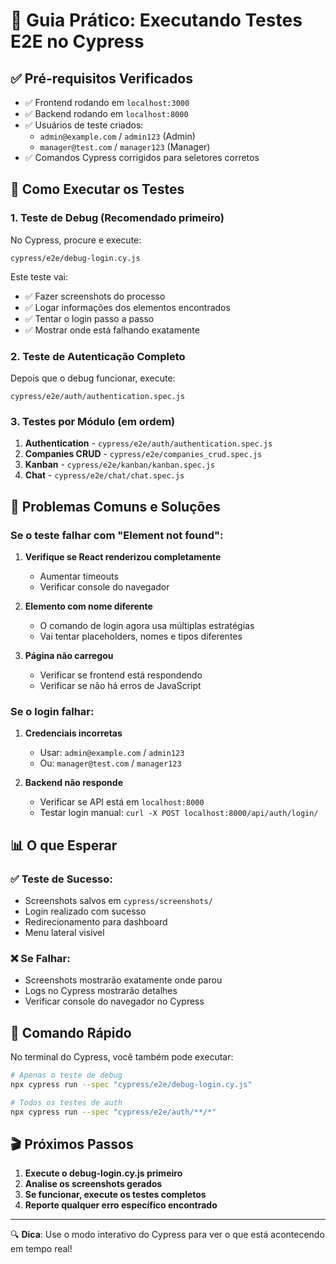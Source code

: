 # 🚀 Guia Prático: Executando Testes E2E no Cypress

## ✅ Pré-requisitos Verificados
- ✅ Frontend rodando em `localhost:3000`
- ✅ Backend rodando em `localhost:8000`
- ✅ Usuários de teste criados:
  - `admin@example.com` / `admin123` (Admin)
  - `manager@test.com` / `manager123` (Manager)
- ✅ Comandos Cypress corrigidos para seletores corretos

## 🎯 Como Executar os Testes

### 1. Teste de Debug (Recomendado primeiro)
No Cypress, procure e execute:
```
cypress/e2e/debug-login.cy.js
```

Este teste vai:
- ✅ Fazer screenshots do processo
- ✅ Logar informações dos elementos encontrados
- ✅ Tentar o login passo a passo
- ✅ Mostrar onde está falhando exatamente

### 2. Teste de Autenticação Completo
Depois que o debug funcionar, execute:
```
cypress/e2e/auth/authentication.spec.js
```

### 3. Testes por Módulo (em ordem)
1. **Authentication** - `cypress/e2e/auth/authentication.spec.js`
2. **Companies CRUD** - `cypress/e2e/companies_crud.spec.js`
3. **Kanban** - `cypress/e2e/kanban/kanban.spec.js`
4. **Chat** - `cypress/e2e/chat/chat.spec.js`

## 🔧 Problemas Comuns e Soluções

### Se o teste falhar com "Element not found":

1. **Verifique se React renderizou completamente**
   - Aumentar timeouts
   - Verificar console do navegador

2. **Elemento com nome diferente**
   - O comando de login agora usa múltiplas estratégias
   - Vai tentar placeholders, nomes e tipos diferentes

3. **Página não carregou**
   - Verificar se frontend está respondendo
   - Verificar se não há erros de JavaScript

### Se o login falhar:

1. **Credenciais incorretas**
   - Usar: `admin@example.com` / `admin123`
   - Ou: `manager@test.com` / `manager123`

2. **Backend não responde**
   - Verificar se API está em `localhost:8000`
   - Testar login manual: `curl -X POST localhost:8000/api/auth/login/`

## 📊 O que Esperar

### ✅ Teste de Sucesso:
- Screenshots salvos em `cypress/screenshots/`
- Login realizado com sucesso
- Redirecionamento para dashboard
- Menu lateral visível

### ❌ Se Falhar:
- Screenshots mostrarão exatamente onde parou
- Logs no Cypress mostrarão detalhes
- Verificar console do navegador no Cypress

## 🚀 Comando Rápido

No terminal do Cypress, você também pode executar:
```bash
# Apenas o teste de debug
npx cypress run --spec "cypress/e2e/debug-login.cy.js"

# Todos os testes de auth
npx cypress run --spec "cypress/e2e/auth/**/*"
```

## 🎬 Próximos Passos

1. **Execute o debug-login.cy.js primeiro**
2. **Analise os screenshots gerados**
3. **Se funcionar, execute os testes completos**
4. **Reporte qualquer erro específico encontrado**

---

🔍 **Dica**: Use o modo interativo do Cypress para ver o que está acontecendo em tempo real!

